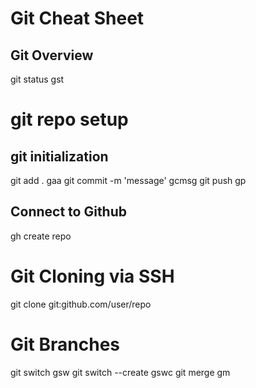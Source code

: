 # Git Cheat Sheet
## Git Overview
git status
	gst

# git repo setup
## git initialization
git add .
	gaa
git commit -m 'message'
	gcmsg
git push
	gp
## Connect to Github
gh create repo

# Git Cloning via SSH
git clone git:github.com/user/repo


# Git Branches
git switch
	gsw
git switch --create
	gswc
git merge
	gm
